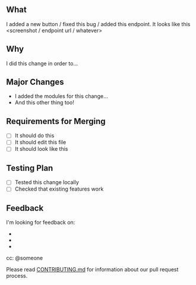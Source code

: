 ## What

I added a new button / fixed this bug / added this endpoint. It looks like this
<screenshot / endpoint url / whatever>

## Why

I did this change in order to...

## Major Changes

* I added the modules for this change…
* And this other thing too!

## Requirements for Merging

- [ ] It should do this
- [ ] It should edit this file
- [ ] It should look like this

## Testing Plan

- [ ] Tested this change locally
- [ ] Checked that existing features work

## Feedback

I'm looking for feedback on:

* <this important decision>
* <this design>
* <this code style>

<!-- Tag relevant people for example -->
cc: @someone

Please read [CONTRIBUTING.md](/CONTRIBUTING.md) for information about our pull request process.